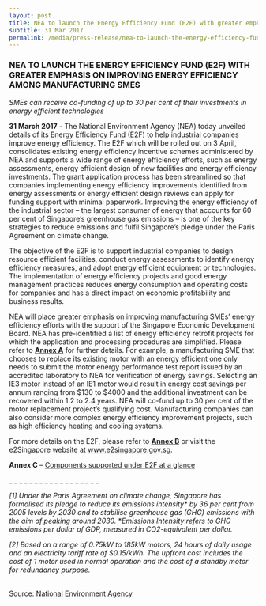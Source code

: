 ```yaml
---
layout: post
title: NEA to launch the Energy Efficiency Fund (E2F) with greater emphasis on improving Energy Efficiency among manufacturing SMEs
subtitle: 31 Mar 2017
permalink: /media/press-release/nea-to-launch-the-energy-efficiency-fund-(e2f)-with-greater-emphasis-on-improving-energy-efficiency-among-manufacturing-smes
---
```


### NEA TO LAUNCH THE ENERGY EFFICIENCY FUND (E2F) WITH GREATER EMPHASIS ON IMPROVING ENERGY EFFICIENCY AMONG MANUFACTURING SMES

*SMEs can receive co-funding of up to 30 per cent of their investments in energy efficient technologies*

**31 March 2017** - The National Environment Agency (NEA) today unveiled details of its Energy Efficiency Fund (E2F) to help industrial companies improve energy efficiency. The E2F which will be rolled out on 3 April, consolidates existing energy efficiency incentive schemes administered by NEA and supports a wide range of energy efficiency efforts, such as energy assessments, energy efficient design of new facilities and energy efficiency investments. The grant application process has been streamlined so that companies implementing energy efficiency improvements identified from energy assessments or energy efficient design reviews can apply for funding support with minimal paperwork. Improving the energy efficiency of the industrial sector – the largest consumer of energy that accounts for 60 per cent of Singapore’s greenhouse gas emissions – is one of the key strategies to reduce emissions and fulfil Singapore’s pledge under the Paris Agreement on climate change.

The objective of the E2F is to support industrial companies to design resource efficient facilities, conduct energy assessments to identify energy efficiency measures, and adopt energy efficient equipment or technologies. The implementation of energy efficiency projects and good energy management practices reduces energy consumption and operating costs for companies and has a direct impact on economic profitability and business results.

NEA will place greater emphasis on improving manufacturing SMEs’ energy efficiency efforts with the support of the Singapore Economic Development Board. NEA has pre-identified a list of energy efficiency retrofit projects for which the application and processing procedures are simplified. Please refer to **[<a href="/files/default-source/news-documents/annex-a_nea_pr_310317.png" target="_blank">Annex A</a>](/files/default-source/news-documents/annex-a_nea_pr_310317.png)** for further details. For example, a manufacturing SME that chooses to replace its existing motor with an energy efficient one only needs to submit the motor energy performance test report issued by an accredited laboratory to NEA for verification of energy savings. Selecting an IE3 motor instead of an IE1 motor would result in energy cost savings per annum ranging from $130 to $4000 and the additional investment can be recovered within 1.2 to 2.4 years. NEA will co-fund up to 30 per cent of the motor replacement project’s qualifying cost. Manufacturing companies can also consider more complex energy efficiency improvement projects, such as high efficiency heating and cooling systems.

For more details on the E2F, please refer to **[<a href="/files/default-source/news-documents/annex-b_nea_pr_310317.pdf" target="_blank">Annex B</a>](/files/default-source/news-documents/annex-b_nea_pr_310317.pdf)** or visit the e2Singapore website at [<a href="https://www.e2singapore.gov.sg/" target="_blank">www.e2singapore.gov.sg</a>](https://www.e2singapore.gov.sg/).

**Annex C** – [<a href="/files/default-source/news-documents/annex-c_nea_pr_310317.pdf" target="_blank">Components supported under E2F at a glance</a>](/files/default-source/news-documents/annex-c_nea_pr_310317.pdf)

\_ \_ \_ \_ \_ \_ \_ \_ \_ \_ \_ \_ \_ \_ \_ \_ \_ \_

*[1] Under the Paris Agreement on climate change, Singapore has formalised its pledge to reduce its emissions intensity&#x2A;* *by 36 per cent from 2005 levels by 2030 and to stabilise greenhouse gas (GHG) emissions with the aim of peaking around 2030.* **Emissions Intensity refers to GHG emissions per dollar of GDP, measured in CO2-equivalent per dollar.*

*[2]  Based on a range of 0.75kW to 185kW motors, 24 hours of daily usage and an electricity tariff rate of $0.15/kWh. The upfront cost includes the cost of 1 motor used in normal operation and the cost of a standby motor for redundancy purpose.*
<br><br>

Source: [<a href="https://www.nea.gov.sg/" target="_blank">National Environment Agency</a>](https://www.nea.gov.sg/)